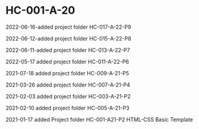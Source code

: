 # HC-001-A-20

2022-06-16-added project folder HC-017-A-22-P9

2022-06-12-added project folder HC-015-A-22-P8

2022-06-11-added project folder HC-013-A-22-P7

2022-05-17 added project folder HC-011-A-22-P6

2021-07-18 added project folder HC-009-A-21-P5

2021-03-26 added project folder HC-007-A-21-P4

2021-02-03 added project folder HC-003-A-21-P2

2021-02-10 added project folder HC-005-A-21-P3

2021-01-17 added Project folder HC-001-A21-P2 HTML-CSS Basic Template

